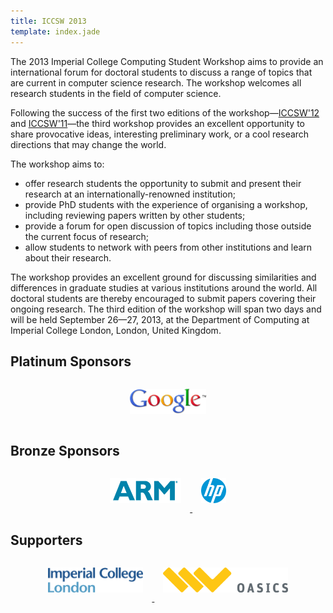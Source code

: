 ```yaml
---
title: ICCSW 2013
template: index.jade
---
```


The 2013 Imperial College Computing Student Workshop aims to provide an
international forum for doctoral students to discuss a range of topics
that are current in computer science research. The workshop welcomes all
research students in the field of computer science. 

Following the success of the first two editions of the
workshop&mdash;[ICCSW'12](http://iccsw.doc.ic.ac.uk/2012) and
[ICCSW'11](http://iccsw.doc.ic.ac.uk/2011)&mdash;the third workshop provides
an excellent opportunity to share provocative ideas, interesting
preliminary work, or a cool research directions that may change the
world. 

The workshop aims to: 

* offer research students the opportunity to submit and present their
  research at an internationally-renowned institution; 
* provide PhD students with the experience of organising a workshop,
  including reviewing papers written by other students; 
* provide a forum for open discussion of topics including those outside
  the current focus of research; 
* allow students to network with peers from other institutions and learn
  about their research. 

The workshop provides an excellent ground for discussing similarities
and differences in graduate studies at various institutions around the
world. All doctoral students are thereby encouraged to submit papers
covering their ongoing research. The third edition of the workshop will
span two days and will be held September 26—27, 2013, at the Department
of Computing at Imperial College London, London, United Kingdom.

## Platinum Sponsors
<div class="row" style="text-align: center;">
<a href="http://www.google.com/about/corporate/company/">
  <img src="img/google.png" style="height: 40px;
margin: 1em;" alt="Google">
</a>
</div>

## Bronze Sponsors
<div class="row" style="text-align: center;">
<a href="http://www.arm.com/">
  <img src="img/arm.png" style="height: 40px; margin: 1em;" alt="ARM"/>
</a>
<a href="http://www.hp.com/">
  <img src="img/hp.png" style="height: 40px; margin: 1em;" alt="HP"/>
</a>
</div>

## Supporters
<div class="row" style="text-align: center;">
<a href="http://www.imperial.ac.uk/">
  <img src="img/icl.png" style="height: 40px; margin:
1em;" alt="Imperial College London"/>
</a>
<a href="http://www.dagstuhl.de/en/publications/oasics">
  <img src="img/oasics.png"  style="height: 40px;
margin: 1em;" alt="OASIcs"/>
</a>
</div>
